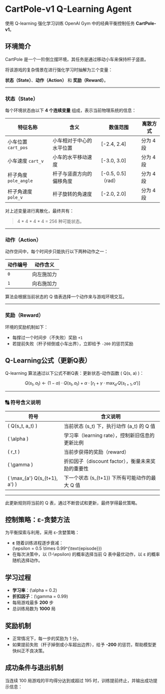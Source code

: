 # CartPole-v1 Q-Learning Agent

使用 Q-learning 强化学习训练 OpenAI Gym 中的经典平衡控制任务 **CartPole-v1**。

## 环境简介

CartPole 是一个一阶倒立摆环境，其任务是通过移动小车来保持杆子竖直。

将该游戏的复杂情景在进行强化学习时抽解为三个变量：

**状态（State）**、**动作（Action）** 和 **奖励（Reward）**。

---

### 状态（State）

每个环境状态由以下 **4 个连续变量** 组成，表示当前物理系统的信息：

| 特征名称             | 含义                         | 数值范围           | 离散方式     |
|----------------------|------------------------------|--------------------|--------------|
| 小车位置 `cart_pos`  | 小车相对于中心的水平位置     | [-2.4, 2.4]        | 分为 4 段     |
| 小车速度 `cart_v`    | 小车的水平移动速度           | [-3.0, 3.0]        | 分为 4 段     |
| 杆子角度 `pole_angle`| 杆子与竖直方向的偏移角度     | [-0.5, 0.5]（rad）| 分为 4 段     |
| 杆子角速度 `pole_v`  | 杆子旋转的角速度             | [-2.0, 2.0]        | 分为 4 段     |

对上述变量进行离散化，最终共有：

> 4 * 4 * 4 * 4 = 256 种可能状态。

---

### 动作（Action）

动作空间中，每个时间步只能执行以下两种动作之一：

| 动作编号 | 动作含义     |
|----------|--------------|
| `0`      | 向左施加力   |
| `1`      | 向右施加力   |

算法会根据当前状态的 Q 值表选择一个动作来与游戏环境交互。

---

### 奖励（Reward）

环境的奖励机制如下：

- 每撑过一个时间步（不失败）奖励 `+1`
- 若提前失败（杆子倾倒或小车出界），立即给予 `-200` 的惩罚奖励

## Q-Learning公式（更新Q表）

Q-learning 算法通过以下公式不断Q表：更新状态-动作函数 \( Q(s, a) \)：

$$
Q(s_t, a_t) \leftarrow (1 - \alpha) \cdot Q(s_t, a_t) + \alpha \cdot \left[ r_t + \gamma \cdot \max_{a'} Q(s_{t+1}, a') \right]
$$

---

### 🔠 符号含义说明

| 符号                        | 含义说明                                           |
|-----------------------------|----------------------------------------------------|
| \( Q(s_t, a_t) \)           | 当前状态 \(s_t\) 下，执行动作 \(a_t\) 的 Q 值     |
| \( \alpha \)                | 学习率（learning rate），控制新旧信息的更新比例  |
| \( r_t \)                   | 当前步获得的奖励（reward）                        |
| \( \gamma \)                | 折扣因子（discount factor），衡量未来奖励的重要性 |
| \( \max_{a'} Q(s_{t+1}, a') \) | 下一个状态 \(s_{t+1}\) 下所有可能动作的最大 Q 值 |

---

此更新规则将当前的 Q 表，通过不断尝试和更新，最终学得最优策略。

## 控制策略：ε-贪婪方法

为平衡探索与利用，采用 ε-贪婪策略：

- **ε** 随着训练进程逐步衰减：  
  \(\epsilon = 0.5 \times 0.99^{\text{episode}}\)
- 在每次决策中，以 \(1-\epsilon\) 的概率选择当前 Q 表中最优动作，以 ε 的概率随机选择动作。

## 学习过程

- **学习率**：\(\alpha = 0.2\)
- **折扣因子**：\(\gamma = 0.99\)
- 每局游戏最多 **200** 步
- 总训练局数为 **1000** 局

## 奖励机制

- 正常情况下，每一步的奖励为 1 分。
- 如果提前失败（杆子掉倒或小车超出边界），给予 **-200** 的惩罚，帮助模型更快纠正不良决策。

## 成功条件与退出机制

当连续 100 局游戏的平均得分达到或超过 195 时，训练提前终止，并输出成功提示信息：

